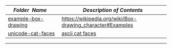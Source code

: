 |&nbsp;&nbsp;&nbsp;&nbsp;_Folder&nbsp;&nbsp;Name_&nbsp;&nbsp;&nbsp;&nbsp;| _Description of Contents_
|:----------------|--------------------------------------------------------------------------------------------------------------------------------------------------------
| [example-box-drawing](example-box-drawing) |  <https://wikipedia.org/wiki/Box-drawing_character#Examples> 
| [unicode-cat-faces](unicode-cat-faces) |  [ascii cat faces](https://github.com/melaniecebula/cat-ascii-faces) 

* * *


